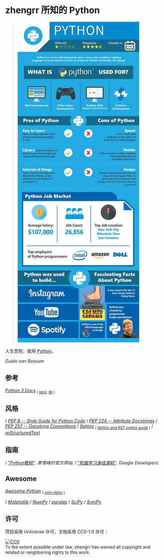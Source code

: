 # zhengrr 所知的 Python

> [![Should You Learn Python, C, or Ruby to Be a Top Coder?](./README-IMG.jpg)](https://byrslf.co/188a5bdc9f54 "Should You Learn Python, C, or Ruby to Be a Top Coder?")

人生苦短，我用 [*Python*](https://python.org "Python, 1991")。

*Guido van Rossum*

## 参考

[*Python 3 Docs*](https://docs.python.org/3/ "Python 3 documentation") <sub>(
  [*lang*](https://docs.python.org/3/reference "The Python Language Reference"),
  [*lib*](https://docs.python.org/3/library "The Python Standard Library") )</sub>

## 风格

/ [*PEP 8 -- Style Guide for Python Code*](https://python.org/dev/peps/pep-0008/)
/ [*PEP 224 -- Attribute Docstrings*](https://python.org/dev/peps/pep-0224/)
/ [*PEP 257 -- Docstring Conventions*](https://python.org/dev/peps/pep-0257/)
/ [*Sphinx*](https://www.sphinx-doc.org/) <sub>(
    [*Sphinx and RST syntax guide*](https://thomas-cokelaer.info/tutorials/sphinx/) )</sub>
/ [*reStructuredText*](http://docutils.sourceforge.net/rst.html)

## 指南

/ ["Python教程"](https://www.liaoxuefeng.com/wiki/0014316089557264a6b348958f449949df42a6d3a2e542c000). *廖雪峰的官方网站*.
/ ["机器学习速成课程"](https://developers.google.cn/machine-learning/crash-course/). *Google Developers*.

## Awesome

[*Awesome Python*](https://awesome-python.com/) <sub>(
  [*cmn-Hans*](http://python.jobbole.com/84464) )</sub>

/ [*Matplotlib*](https://matplotlib.org/)
/ [*NumPy*](https://numpy.org/)
/ [*pandas*](https://pandas.pydata.org/)
/ [*SciPy*](https://scipy.org/)
/ [*SymPy*](https://sympy.org/)

## 许可

项目采用 Unlicense 许可，文档采用 CC0-1.0 许可：

<p xmlns:dct="https://purl.org/dc/terms/">
  <a rel="license"
     href="https://creativecommons.org/publicdomain/zero/1.0/">
    <img src="https://licensebuttons.net/p/zero/1.0/88x31.png" style="border-style: none;" alt="CC0" />
  </a>
  <br />
  To the extent possible under law,
  <span resource="[_:publisher]" rel="dct:publisher">
    <span property="dct:title">zhengrr</span></span>
  has waived all copyright and related or neighboring rights to this work.
</p>
